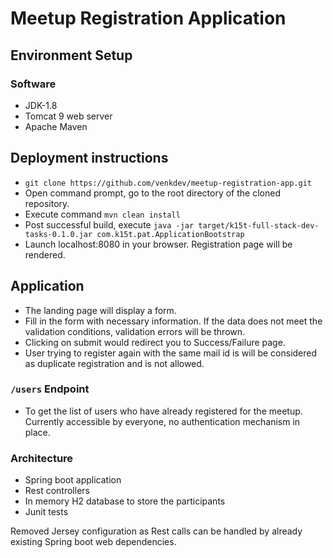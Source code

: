 # Meetup Registration Application


## Environment Setup

### Software
* JDK-1.8
* Tomcat 9 web server
* Apache Maven

 
## Deployment instructions

* `git clone https://github.com/venkdev/meetup-registration-app.git`  
* Open command prompt, go to the root directory of the cloned repository.
* Execute command `mvn clean install`
* Post successful build, execute `java -jar target/k15t-full-stack-dev-tasks-0.1.0.jar com.k15t.pat.ApplicationBootstrap`
* Launch localhost:8080 in your browser. Registration page will be rendered.

## Application
* The landing page will display a form. 
* Fill in the form with necessary information. If the data does not meet the validation conditions, validation errors will be thrown.
* Clicking on submit would redirect you to Success/Failure page.
* User trying to register again with the same mail id is will be considered as duplicate registration and is not allowed.   
 

### `/users` Endpoint
* To get the list of users who have already registered for the meetup. Currently accessible by everyone, no authentication mechanism in place.

### Architecture
* Spring boot application
* Rest controllers
* In memory H2 database to store the participants
* Junit tests

Removed Jersey configuration as Rest calls can be handled by already existing Spring boot web dependencies.
